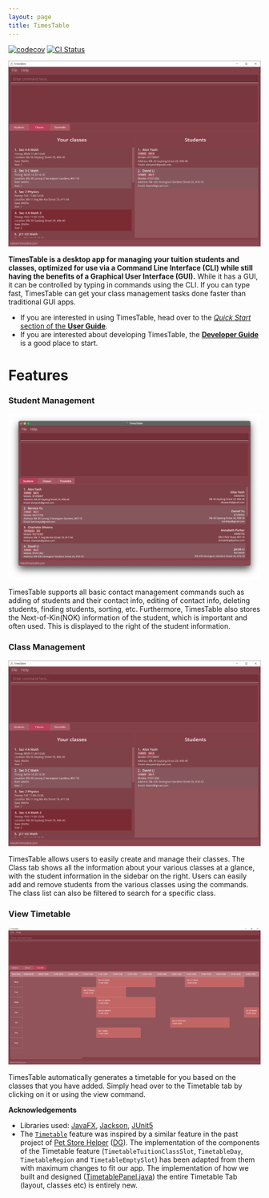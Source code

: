 ```yaml
---
layout: page
title: TimesTable
---
```

[![codecov](https://codecov.io/gh/AY2122S1-CS2103T-F11-1/tp/branch/master/graph/badge.svg?token=NNN2J2NDB2)](https://codecov.io/gh/AY2122S1-CS2103T-F11-1/tp)
[![CI Status](https://github.com/AY2122S1-CS2103T-F11-1/tp/workflows/Java%20CI/badge.svg)](https://github.com/AY2122S1-CS2103T-F11-1/tp/actions)

![Ui](images/ClassList.png)

**TimesTable is a desktop app for managing your tuition students and classes, optimized for use via a Command Line Interface (CLI) while still having the benefits of a Graphical User Interface (GUI).**
While it has a GUI, it can be controlled by typing in commands using the CLI.
If you can type fast, TimesTable can get your class management tasks done faster than traditional GUI apps.

* If you are interested in using TimesTable, head over to the [_Quick Start_ section of the **User Guide**](UserGuide.html#quick-start).
* If you are interested about developing TimesTable, the [**Developer Guide**](DeveloperGuide.html) is a good place to start.

# Features

### Student Management

![Ui](images/Ui.png)

TimesTable supports all basic contact management commands such as adding of students and their contact info, editing of contact info,
deleting students, finding students, sorting, etc. Furthermore, TimesTable also stores the Next-of-Kin(NOK) information of the student,
which is important and often used. This is displayed to the right of the student information.

### Class Management

![ClassList](images/ClassList.png)

TimesTable allows users to easily create and manage their classes. The Class tab shows all the information
about your various classes at a glance, with the student information in the sidebar on the right. Users can 
easily add and remove students from the various classes using the commands. The class list can also be filtered
to search for a  specific class.

### View Timetable

![Timetable](images/Timetable.png)

TimesTable automatically generates a timetable for you based on the classes that you have added.
Simply head over to the Timetable tab by clicking on it or using the view command.

**Acknowledgements**

* Libraries used: [JavaFX](https://openjfx.io/), [Jackson](https://github.com/FasterXML/jackson), [JUnit5](https://github.com/junit-team/junit5)
* The [`Timetable`](#view-timetable) feature was inspired by a similar feature in the past project of [Pet Store Helper](https://github.com/AY1920S2-CS2103-W15-4/main) ([DG](https://ay1920s2-cs2103-w15-4.github.io/main/DeveloperGuide.html#calendar-feature)). 
  The implementation of the components of the Timetable feature (`TimetableTuitionClassSlot`, `TimetableDay`, `TimetableRegion` and `TimetableEmptySlot`) has been adapted from them with maximum changes to fit our app.
  The implementation of how we built and designed ([TimetablePanel.java](https://github.com/AY2122S1-CS2103T-F11-1/tp/blob/master/src/main/java/seedu/times/ui/timetabletab/TimetablePanel.java)) the entire Timetable Tab (layout, classes etc) is entirely new.
